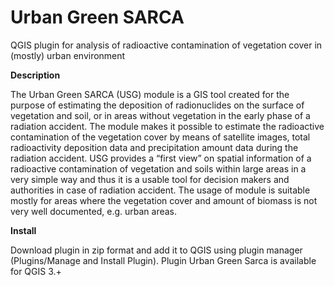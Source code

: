 Urban Green SARCA
==================

QGIS plugin for analysis of radioactive contamination of vegetation cover in (mostly) urban environment

**Description**

The Urban Green SARCA (USG) module is a GIS tool created for the purpose of
estimating the deposition of radionuclides on the surface of vegetation and
soil, or in areas without vegetation in the early phase of a radiation
accident. The module makes it possible to estimate the radioactive
contamination of the vegetation cover by means of satellite images, total
radioactivity deposition data and precipitation amount data during the
radiation accident. USG provides a “first view” on spatial information of a
radioactive contamination of vegetation and soils within large areas in a
very simple way and thus it is a usable tool for decision makers and
authorities in case of radiation accident. The usage of module is suitable
mostly for areas where the vegetation cover and amount of biomass is not very
well documented, e.g. urban areas.

**Install**

Download plugin in zip format and add it to QGIS using plugin manager
(Plugins/Manage and Install Plugin). Plugin Urban Green Sarca is available for QGIS 3.+
